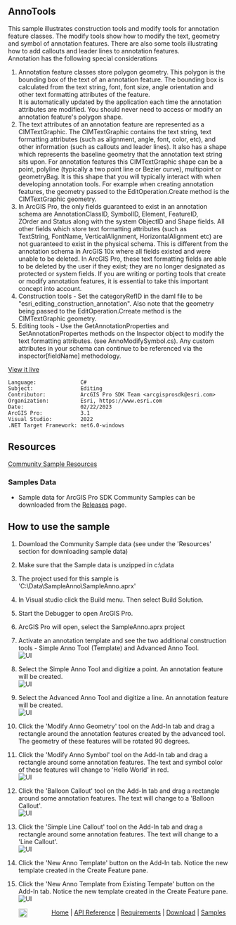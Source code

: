 ## AnnoTools

<!-- TODO: Write a brief abstract explaining this sample -->
This sample illustrates construction tools and modify tools for annotation feature classes.  The modify tools show how to modify the text, geometry and symbol of  annotation features.  There are also some tools illustrating how to add callouts and leader lines to annotation features.   
Annotation has the following special considerations  
  
1.  Annotation feature classes store polygon geometry.  This polygon is the bounding box of the text of an annotation feature. The  bounding box is calculated from the text string, font, font size, angle orientation and other text formatting attributes of the feature.   
It is automatically updated by the application each time the annotation attributes are modified. You should never need to access or  modify an annotation feature's polygon shape.  
2. The text attributes of an annotation feature are represented as a CIMTextGraphic. The CIMTextGraphic  contains the text string, text formatting attributes (such as alignment, angle, font, color, etc), and other information (such as callouts  and leader lines). It also has a shape which represents the baseline geometry that the annotation text string sits upon. For annotation  features this CIMTextGraphic shape can be a point, polyline (typically a two point line or Bezier curve), multipoint or geometryBag. It is  this shape that you will typically interact with when developing annotation tools. For example when creating annotation features, the geometry passed to the EditOperation.Create method is the CIMTextGraphic geometry.  
3.  In ArcGIS Pro, the only fields guaranteed to exist in an annotation schema are AnnotationClassID, SymbolID, Element, FeatureID,   
ZOrder and Status along with the system ObjectID and Shape fields. All other fields which store text formatting attributes (such as   
TextString, FontName, VerticalAlignment, HorizontalAlignment etc) are not guaranteed to exist in the physical schema. This is different  from the annotation schema in ArcGIS 10x where all fields existed and were unable to be deleted. In ArcGIS Pro, these text formatting  fields are able to be deleted by the user if they exist; they are no longer designated as protected or system fields. If you are writing  or porting tools that create or modify annotation features, it is essential to take this important concept into account.  
4. Construction tools - Set the categoryRefID in the daml file to be "esri_editing_construction_annotation".  Also note that the geometry being passed to the EditOperation.Crreate method is the CIMTextGraphic geometry.  
5. Editing tools - Use the GetAnnotationProperties and SetAnnotationPropertes methods on the Inspector object to modify the text formatting attributes.  (see AnnoModifySymbol.cs).  Any custom attributes in your schema can continue to be referenced via the inspector[fieldName] methodology.    
  


<a href="https://pro.arcgis.com/en/pro-app/sdk/" target="_blank">View it live</a>

<!-- TODO: Fill this section below with metadata about this sample-->
```
Language:              C#
Subject:               Editing
Contributor:           ArcGIS Pro SDK Team <arcgisprosdk@esri.com>
Organization:          Esri, https://www.esri.com
Date:                  02/22/2023
ArcGIS Pro:            3.1
Visual Studio:         2022
.NET Target Framework: net6.0-windows
```

## Resources

[Community Sample Resources](https://github.com/Esri/arcgis-pro-sdk-community-samples#resources)

### Samples Data

* Sample data for ArcGIS Pro SDK Community Samples can be downloaded from the [Releases](https://github.com/Esri/arcgis-pro-sdk-community-samples/releases) page.  

## How to use the sample
<!-- TODO: Explain how this sample can be used. To use images in this section, create the image file in your sample project's screenshots folder. Use relative url to link to this image using this syntax: ![My sample Image](FacePage/SampleImage.png) -->
1. Download the Community Sample data (see under the 'Resources' section for downloading sample data)  
1. Make sure that the Sample data is unzipped in c:\data   
1. The project used for this sample is 'C:\Data\SampleAnno\SampleAnno.aprx'  
1. In Visual studio click the Build menu. Then select Build Solution.  
1. Start the Debugger to open ArcGIS Pro.  
1. ArcGIS Pro will open, select the SampleAnno.aprx project  
1. Activate an annotation template and see the two additional construction tools - Simple Anno Tool (Template) and Advanced Anno Tool.  
![UI](Screenshots/Screen1.png)  
  
1. Select the Simple Anno Tool and digitize a point.  An annotation feature will be created.   
![UI](Screenshots/Screen2.png)  
  
1. Select the Advanced Anno Tool and digitize a line.  An annotation feature will be created.   
![UI](Screenshots/Screen3.png)  
  
1. Click the 'Modify Anno Geometry' tool on the Add-In tab and drag a rectangle around the annotation features created by the advanced tool. The geometry of these features will be rotated 90 degrees.  
1. Click the 'Modify Anno Symbol' tool on the Add-In tab and drag a rectangle around some annotation features. The text and symbol color of these features will change to 'Hello World' in red.  
![UI](Screenshots/Screen4.png)  
  
1. Click the 'Balloon Callout' tool on the Add-In tab and drag a rectangle around some annotation features. The text will change to a 'Balloon Callout'.  
![UI](Screenshots/Screen5.png)  
  
1. Click the 'Simple Line Callout' tool on the Add-In tab and drag a rectangle around some annotation features. The text will change to a 'Line Callout'.  
![UI](Screenshots/Screen6.png)  
  
1. Click the 'New Anno Template' button on the Add-In tab. Notice the new template created in the Create Feature pane.  
1. Click the 'New Anno Template from Existing Tempate' button on the Add-In tab. Notice the new template created in the Create Feature pane.  
![UI](Screenshots/Screen7.png)  
  


<!-- End -->

&nbsp;&nbsp;&nbsp;&nbsp;&nbsp;&nbsp;<img src="https://esri.github.io/arcgis-pro-sdk/images/ArcGISPro.png"  alt="ArcGIS Pro SDK for Microsoft .NET Framework" height = "20" width = "20" align="top"  >
&nbsp;&nbsp;&nbsp;&nbsp;&nbsp;&nbsp;&nbsp;&nbsp;&nbsp;&nbsp;&nbsp;&nbsp;
[Home](https://github.com/Esri/arcgis-pro-sdk/wiki) | <a href="https://pro.arcgis.com/en/pro-app/latest/sdk/api-reference" target="_blank">API Reference</a> | [Requirements](https://github.com/Esri/arcgis-pro-sdk/wiki#requirements) | [Download](https://github.com/Esri/arcgis-pro-sdk/wiki#installing-arcgis-pro-sdk-for-net) | <a href="https://github.com/esri/arcgis-pro-sdk-community-samples" target="_blank">Samples</a>
